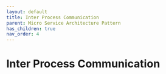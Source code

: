 ```yaml
---
layout: default
title: Inter Process Communication
parent: Micro Service Architecture Pattern
has_children: true
nav_order: 4
---
```


# Inter Process Communication
